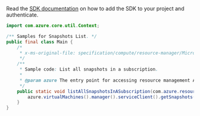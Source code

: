 Read the [SDK documentation](https://github.com/Azure/azure-sdk-for-java/blob/azure-resourcemanager_2.12.0/sdk/resourcemanager/azure-resourcemanager/README.md) on how to add the SDK to your project and authenticate.

```java
import com.azure.core.util.Context;

/** Samples for Snapshots List. */
public final class Main {
    /*
     * x-ms-original-file: specification/compute/resource-manager/Microsoft.Compute/stable/2021-08-01/examples/ListSnapshotsInASubscription.json
     */
    /**
     * Sample code: List all snapshots in a subscription.
     *
     * @param azure The entry point for accessing resource management APIs in Azure.
     */
    public static void listAllSnapshotsInASubscription(com.azure.resourcemanager.AzureResourceManager azure) {
        azure.virtualMachines().manager().serviceClient().getSnapshots().list(Context.NONE);
    }
}
```
